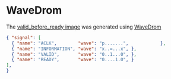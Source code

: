 # WaveDrom

The [valid_before_ready image](/images/led_control_gpio/handshake/valid_before_ready/valid_before_ready.svg) was generated using [WaveDrom](https://wavedrom.com/)

```json
{ "signal": [
  { "name": "ACLK",        "wave": "p.......",            },
  { "name": "INFORMATION", "wave": "x..=...x", },
  { "name": "VALID",       "wave": "0..1...0", },
  { "name": "READY",       "wave": "0....1.0", }
],
}
```